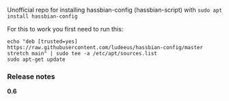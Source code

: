Unofficial repo for installing hassbian-config (hassbian-script) with `sudo apt install hassbian-config`
  
For this to work you first need to run this:
```
echo "deb [trusted=yes] https://raw.githubusercontent.com/ludeeus/hassbian-config/master stretch main" | sudo tee -a /etc/apt/sources.list
sudo apt-get update
```
### Release notes
**0.6**  
  
